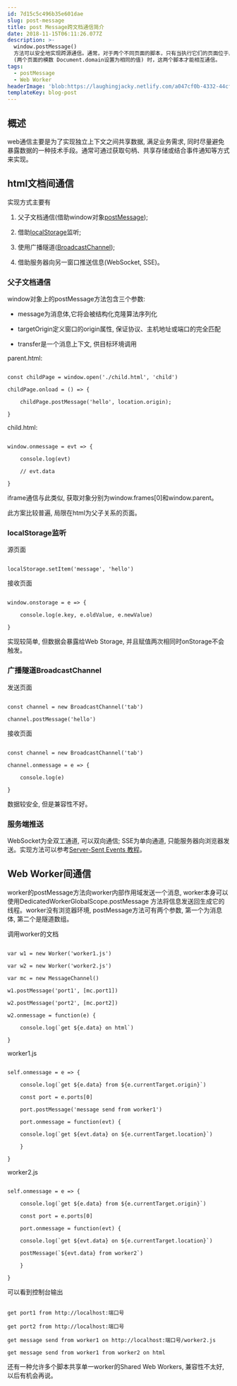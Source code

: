 ```yaml
---
id: 7d15c5c496b35e601dae
slug: post-message
title: post Message跨文档通信简介
date: 2018-11-15T06:11:26.077Z
description: >-
  window.postMessage()
  方法可以安全地实现跨源通信。通常，对于两个不同页面的脚本，只有当执行它们的页面位于具有相同的协议（通常为https），端口号（443为https的默认值），以及主机 
  (两个页面的模数 Document.domain设置为相同的值) 时，这两个脚本才能相互通信。
tags:
  - postMessage
  - Web Worker
headerImage: 'blob:https://laughingjacky.netlify.com/a047cf0b-4332-44cf-9e39-a5caf4135759'
templateKey: blog-post
---
```

## 概述



web通信主要是为了实现独立上下文之间共享数据, 满足业务需求, 同时尽量避免暴露数据的一种技术手段。通常可通过获取句柄、共享存储或结合事件通知等方式来实现。



## html文档间通信

实现方式主要有



1. 父子文档通信(借助window对象[postMessage](https://caniuse.com/#search=postMessage));

2. 借助[localStorage](https://caniuse.com/#search=localStorage)监听;

3. 使用广播隧道([BroadcastChannel](https://caniuse.com/#search=BroadcastChannel));

4. 借助服务器向另一窗口推送信息(WebSocket, SSE)。



### 父子文档通信



window对象上的postMessage方法包含三个参数:

- message为消息体,它将会被结构化克隆算法序列化

- targetOrigin定义窗口的origin属性, 保证协议、主机地址或端口的完全匹配

- transfer是一个消息上下文, 供目标环境调用



parent.html:

```

const childPage = window.open('./child.html', 'child')

childPage.onload = () => {

    childPage.postMessage('hello', location.origin);

}

```



child.html:

```

window.onmessage = evt => {

    console.log(evt)

    // evt.data

}

```



iframe通信与此类似, 获取对象分别为window.frames[0]和window.parent。

此方案比较普遍, 局限在html为父子关系的页面。



### localStorage监听

源页面

```

localStorage.setItem('message', 'hello')

```



接收页面

```

window.onstorage = e => {

    console.log(e.key, e.oldValue, e.newValue)

}

```



实现较简单, 但数据会暴露给Web Storage, 并且赋值两次相同时onStorage不会触发。

### 广播隧道BroadcastChannel

发送页面

```

const channel = new BroadcastChannel('tab')

channel.postMessage('hello')

```



接收页面

```

const channel = new BroadcastChannel('tab')

channel.onmessage = e => {

    console.log(e)

}

```



数据较安全, 但是兼容性不好。

### 服务端推送

WebSocket为全双工通道, 可以双向通信; SSE为单向通道, 只能服务器向浏览器发送。实现方法可以参考[Server-Sent Events 教程](http://www.ruanyifeng.com/blog/2017/05/server-sent_events.html)。



## Web Worker间通信



worker的postMessage方法向worker内部作用域发送一个消息, worker本身可以使用DedicatedWorkerGlobalScope.postMessage  方法将信息发送回生成它的线程。worker没有浏览器环境, postMessage方法可有两个参数, 第一个为消息体, 第二个是隧道数组。



调用worker的文档

```

var w1 = new Worker('worker1.js')

var w2 = new Worker('worker2.js')

var mc = new MessageChannel()

w1.postMessage('port1', [mc.port1])

w2.postMessage('port2', [mc.port2])

w2.onmessage = function(e) {

    console.log(`get ${e.data} on html`)

}

```



worker1.js

```

self.onmessage = e => {

    console.log(`get ${e.data} from ${e.currentTarget.origin}`)

    const port = e.ports[0]

    port.postMessage('message send from worker1')

    port.onmessage = function(evt) {

    console.log(`get ${evt.data} on ${e.currentTarget.location}`)

    }

}

```



worker2.js

```

self.onmessage = e => {

    console.log(`get ${e.data} from ${e.currentTarget.origin}`)

    const port = e.ports[0]

    port.onmessage = function(evt) {

    console.log(`get ${evt.data} on ${e.currentTarget.location}`)

    postMessage(`${evt.data} from worker2`)

    }

}

```



可以看到控制台输出

```

get port1 from http://localhost:端口号

get port2 from http://localhost:端口号

get message send from worker1 on http://localhost:端口号/worker2.js

get message send from worker1 from worker2 on html

```



还有一种允许多个脚本共享单一worker的Shared Web Workers, 兼容性不太好, 以后有机会再说。

